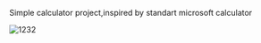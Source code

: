Simple calculator project,inspired by standart microsoft calculator

![1232](https://user-images.githubusercontent.com/89636691/208212682-2a7bf306-5b0b-40fe-990d-41272d8ecb35.png)
